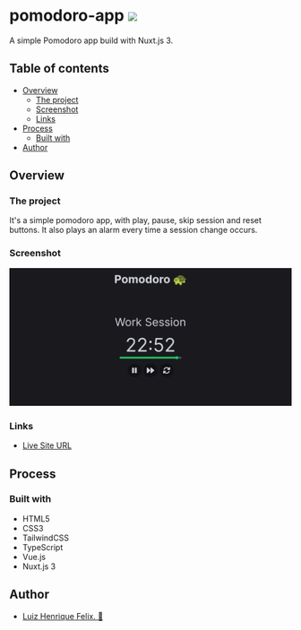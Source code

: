 # pomodoro-app ![](https://img.shields.io/github/license/luizhf42/pomodoro-app?style=for-the-badge)
 A simple Pomodoro app build with Nuxt.js 3.

## Table of contents

- [Overview](#overview)
  - [The project](#the-project)
  - [Screenshot](#screenshot)
  - [Links](#links)
- [Process](#process)
  - [Built with](#built-with)
- [Author](#author)

## Overview

### The project

It's a simple pomodoro app, with play, pause, skip session and reset buttons. It also plays an alarm every time a session change occurs.

### Screenshot

![](./assets/images/screenshot.png)

### Links

- [Live Site URL](https://pomodoro-app-luizhf42.vercel.app/)

## Process

### Built with

- HTML5
- CSS3
- TailwindCSS
- TypeScript
- Vue.js
- Nuxt.js 3

## Author

- [Luiz Henrique Felix. 🐢](https://www.linkedin.com/in/luiz-henrique-felix)

